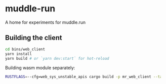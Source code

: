 # muddle-run
A home for experiments for muddle.run

## Building the client

```bash
cd bins/web_client
yarn install
yarn build # or `yarn dev:start` for hot-reload
```

Building wasm module separately:
```bash
RUSTFLAGS=--cfg=web_sys_unstable_apis cargo build -p mr_web_client --target wasm32-unknown-unknown
```
